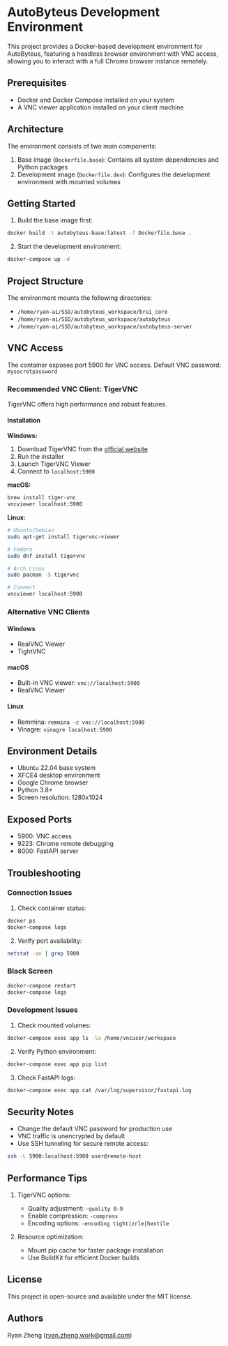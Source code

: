 # AutoByteus Development Environment

This project provides a Docker-based development environment for AutoByteus, featuring a headless browser environment with VNC access, allowing you to interact with a full Chrome browser instance remotely.

## Prerequisites

- Docker and Docker Compose installed on your system
- A VNC viewer application installed on your client machine

## Architecture

The environment consists of two main components:
1. Base image (`Dockerfile.base`): Contains all system dependencies and Python packages
2. Development image (`Dockerfile.dev`): Configures the development environment with mounted volumes

## Getting Started

1. Build the base image first:
```bash
docker build -t autobyteus-base:latest -f Dockerfile.base .
```

2. Start the development environment:
```bash
docker-compose up -d
```

## Project Structure

The environment mounts the following directories:
- `/home/ryan-ai/SSD/autobyteus_workspace/brui_core`
- `/home/ryan-ai/SSD/autobyteus_workspace/autobyteus`
- `/home/ryan-ai/SSD/autobyteus_workspace/autobyteus-server`

## VNC Access

The container exposes port 5900 for VNC access.
Default VNC password: `mysecretpassword`

### Recommended VNC Client: TigerVNC

TigerVNC offers high performance and robust features.

#### Installation

**Windows:**
1. Download TigerVNC from the [official website](https://tigervnc.org/downloads/)
2. Run the installer
3. Launch TigerVNC Viewer
4. Connect to `localhost:5900`

**macOS:**
```bash
brew install tiger-vnc
vncviewer localhost:5900
```

**Linux:**
```bash
# Ubuntu/Debian
sudo apt-get install tigervnc-viewer

# Fedora
sudo dnf install tigervnc

# Arch Linux
sudo pacman -S tigervnc

# Connect
vncviewer localhost:5900
```

### Alternative VNC Clients

#### Windows
- RealVNC Viewer
- TightVNC

#### macOS
- Built-in VNC viewer: `vnc://localhost:5900`
- RealVNC Viewer

#### Linux
- Remmina: `remmina -c vnc://localhost:5900`
- Vinagre: `vinagre localhost:5900`

## Environment Details

- Ubuntu 22.04 base system
- XFCE4 desktop environment
- Google Chrome browser
- Python 3.8+
- Screen resolution: 1280x1024

## Exposed Ports
- 5900: VNC access
- 9223: Chrome remote debugging
- 8000: FastAPI server

## Troubleshooting

### Connection Issues

1. Check container status:
```bash
docker ps
docker-compose logs
```

2. Verify port availability:
```bash
netstat -an | grep 5900
```

### Black Screen
```bash
docker-compose restart
docker-compose logs
```

### Development Issues

1. Check mounted volumes:
```bash
docker-compose exec app ls -la /home/vncuser/workspace
```

2. Verify Python environment:
```bash
docker-compose exec app pip list
```

3. Check FastAPI logs:
```bash
docker-compose exec app cat /var/log/supervisor/fastapi.log
```

## Security Notes

- Change the default VNC password for production use
- VNC traffic is unencrypted by default
- Use SSH tunneling for secure remote access:
```bash
ssh -L 5900:localhost:5900 user@remote-host
```

## Performance Tips

1. TigerVNC options:
   - Quality adjustment: `-quality 0-9`
   - Enable compression: `-compress`
   - Encoding options: `-encoding tight|zrle|hextile`

2. Resource optimization:
   - Mount pip cache for faster package installation
   - Use BuildKit for efficient Docker builds

## License

This project is open-source and available under the MIT license.

## Authors

Ryan Zheng (ryan.zheng.work@gmail.com)
